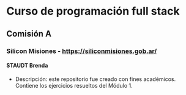 # Curso de programación full stack
## Comisión A
### Silicon Misiones - https://siliconmisiones.gob.ar/
#### STAUDT Brenda
- Descripción: este repositorio fue creado con fines académicos. Contiene los ejercicios resueltos del Módulo 1.
